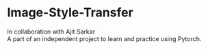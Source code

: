 # Image-Style-Transfer<br /> 
In collaboration with Ajit Sarkar <br />
A part of an independent project to learn and practice using Pytorch.
